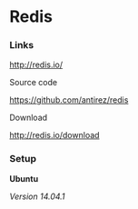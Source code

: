 # Redis

### Links

http://redis.io/

Source code

https://github.com/antirez/redis

Download 

http://redis.io/download

### Setup

**Ubuntu**

*Version 14.04.1*


